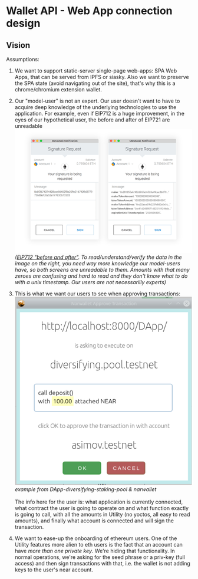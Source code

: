 # Wallet API - Web App connection design

## Vision

Assumptions:

1) We want to support static-server single-page web-apps: SPA Web Apps, that can be served from IPFS or siasky. Also we want to preserve the SPA state (avoid  navigating out of the site), that's why this is a chrome/chromium extension wallet.

2) Our "model-user" is not an expert. Our user doesn't want to have to acquire deep knowledge of the underlying technologies to use the application.
For example, even if EIP712 is a huge improvement, in the eyes of our hypothetical user, the before and after of EIP721 are unreadable
![image|690x483](docs/images/EIP712-before-after.png)
<br>*([EIP712 "before and after"](https://ethereum-magicians.org/t/eip-712-eth-signtypeddata-as-a-standard-for-machine-verifiable-and-human-readable-typed-data-signing/397). To read/understand/verify the data in the image on the right, you need way more knowledge our model-users have, so both screens are unreadable to them. Amounts with that many zeroes are confusing and hard to read and they don't know what to do with a unix timestamp. Our users are not necessarilly experts)*

3) This is what we want our users to see when approving transactions:
![image|507x500](docs/images/narwallets-approve-transaction.png)
<br>*example from DApp-diversifying-staking-pool & narwallet*
<br><br>The info here for the user is: what application is currently connected, what contract the user is going to operate on and what function exactly is going to call, with all the amounts in Utility (no yoctos, all easy to read amounts), and finally what account is connected and will sign the transaction.

4) We want to ease-up the onboarding of ethereum users. One of the Utility features more alien to eth users is the fact that an account can have *more than one private key*. We're hiding that functionality. In normal operations, we're asking for the seed phrase or a priv-key (full access) and then sign transactions with that, i.e. the wallet is not adding keys to the user's near account.
